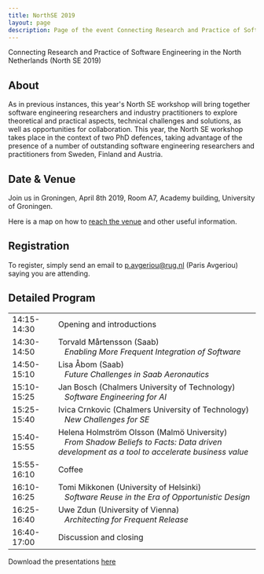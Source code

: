 ```yaml
---
title: NorthSE 2019
layout: page
description: Page of the event Connecting Research and Practice of Software Engineering in the North Netherlands (North SE 2019) from the SEARCH group.
---
```


Connecting Research and Practice of Software Engineering in the North Netherlands (North SE 2019)

## About

As in previous instances, this year's North SE workshop will bring together software engineering researchers and industry practitioners to explore theoretical and practical aspects, technical challenges and solutions, as well as opportunities for collaboration. This year, the North SE workshop takes place in the context of two PhD defences, taking advantage of the presence of a number of outstanding software engineering researchers and practitioners from Sweden, Finland and Austria.

## Date & Venue

Join us in Groningen, April 8th 2019, Room A7, Academy building, University of Groningen.

Here is a map on how to [reach the venue](https://www.rug.nl/staff/location/1111) and other useful information.

## Registration

To register, simply send an email to [p.avgeriou@rug.nl](mailto:p.avgeriou@rug.nl) (Paris Avgeriou) saying you are attending.

## Detailed Program

<table style="border: 0px;">
    <tbody>
        <tr>
            <td>14:15-14:30</td>
            <td>Opening and introductions</td>
        </tr>
        <tr>
            <td>14:30-14:50</td>
            <td>Torvald Mårtensson (Saab) <br>&nbsp;&nbsp; <i>Enabling More Frequent Integration of Software</i></td>
        </tr>
        <tr>
            <td>14:50-15:10</td>
            <td>Lisa Åbom (Saab) <br>&nbsp;&nbsp; <i>Future Challenges in Saab Aeronautics</i></td>
        </tr>
        <tr>
            <td>15:10-15:25</td>
            <td>Jan Bosch (Chalmers University of Technology) <br>&nbsp;&nbsp;  <i>Software Engineering for AI</i></td>
        </tr>
        <tr>
            <td>15:25-15:40</td>
            <td>Ivica Crnkovic (Chalmers University of Technology) <br>&nbsp;&nbsp;  <i>New Challenges for SE</i></td>
        </tr>
        <tr>
            <td>15:40-15:55</td>
            <td>Helena Holmström Olsson (Malmö University) <br>&nbsp;&nbsp;  <i>From Shadow Beliefs to Facts: Data driven development as a tool to accelerate business value</i></td>
        </tr>
        <tr>
            <td>15:55-16:10</td>
            <td>Coffee</td>
        </tr>
        <tr>
            <td>16:10-16:25</td>
            <td>Tomi Mikkonen (University of Helsinki) <br>&nbsp;&nbsp;  <i>Software Reuse in the Era of Opportunistic Design</i></td>
        </tr>
        <tr>
            <td>16:25-16:40</td>
            <td>Uwe Zdun (University of Vienna) <br>&nbsp;&nbsp;  <i>Architecting for Frequent Release</i></td>
        </tr>
        <tr>
            <td>16:40-17:00</td>
            <td>Discussion and closing</td>
        </tr>
    </tbody>
</table>

Download the presentations [here](https://drive.google.com/file/d/1NZhGp6OFs8jT-7FZcsmPLB8IpnHzY5hc/view?usp=sharing)

